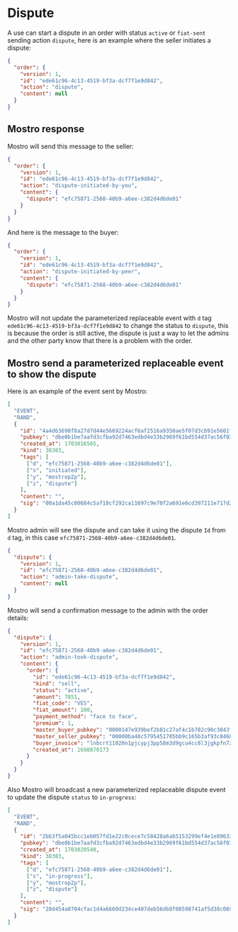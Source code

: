 # Dispute

A use can start a dispute in an order with status `active` or `fiat-sent` sending action `dispute`, here is an example where the seller initiates a dispute:

```json
{
  "order": {
    "version": 1,
    "id": "ede61c96-4c13-4519-bf3a-dcf7f1e9d842",
    "action": "dispute",
    "content": null
  }
}
```

## Mostro response

Mostro will send this message to the seller:

```json
{
  "order": {
    "version": 1,
    "id": "ede61c96-4c13-4519-bf3a-dcf7f1e9d842",
    "action": "dispute-initiated-by-you",
    "content": {
      "dispute": "efc75871-2568-40b9-a6ee-c382d4d6de01"
    }
  }
}
```

And here is the message to the buyer:

```json
{
  "order": {
    "version": 1,
    "id": "ede61c96-4c13-4519-bf3a-dcf7f1e9d842",
    "action": "dispute-initiated-by-peer",
    "content": {
      "dispute": "efc75871-2568-40b9-a6ee-c382d4d6de01"
    }
  }
}
```

Mostro will not update the parameterized replaceable event with `d` tag `ede61c96-4c13-4519-bf3a-dcf7f1e9d842` to change the status to `dispute`, this is because the order is still active, the dispute is just a way to let the admins and the other party know that there is a problem with the order.

## Mostro send a parameterized replaceable event to show the dispute

Here is an example of the event sent by Mostro:

```json
[
  "EVENT",
  "RAND",
  {
    "id": "4a4d63698f8a27d7d44e5669224acf6af2516a9350ae5f07d3cb91e5601f7302",
    "pubkey": "dbe0b1be7aafd3cfba92d7463edbd4e33b2969f61bd554d37ac56f032e13355a",
    "created_at": 1703016565,
    "kind": 38383,
    "tags": [
      ["d", "efc75871-2568-40b9-a6ee-c382d4d6de01"],
      ["s", "initiated"],
      ["y", "mostrop2p"],
      ["z", "dispute"]
    ],
    "content": "",
    "sig": "00a1da45c00684c5af18cf292ca11697c9e70f2a691e6cd397211e717d2f54362dd401d7567da8184a5c596f48a09693479e67214c23e773523a63d0b1c3f537"
  }
]
```

Mostro admin will see the dispute and can take it using the dispute `Id` from `d` tag, in this case `efc75871-2568-40b9-a6ee-c382d4d6de01`.

```json
{
  "dispute": {
    "version": 1,
    "id": "efc75871-2568-40b9-a6ee-c382d4d6de01",
    "action": "admin-take-dispute",
    "content": null
  }
}
```

Mostro will send a confirmation message to the admin with the order details:

```json
{
  "dispute": {
    "version": 1,
    "id": "efc75871-2568-40b9-a6ee-c382d4d6de01",
    "action": "admin-took-dispute",
    "content": {
      "order": {
        "id": "ede61c96-4c13-4519-bf3a-dcf7f1e9d842",
        "kind": "sell",
        "status": "active",
        "amount": 7851,
        "fiat_code": "VES",
        "fiat_amount": 100,
        "payment_method": "face to face",
        "premium": 1,
        "master_buyer_pubkey": "0000147e939bef2b81c27af4c1b702c90c3843f7212a34934bff1e049b7f1427",
        "master_seller_pubkey": "00000ba40c5795451705bb9c165b3af93c846894d3062a9cd7fcba090eb3bf78",
        "buyer_invoice": "lnbcrt11020n1pjcypj3pp58m3d9gcu4cc8l3jgkpfn7zhqv2jfw7p3t6z3tq2nmk9cjqam2c3sdqqcqzzsxqyz5vqsp5mew44wzjs0a58d9sfpkrdpyrytswna6gftlfrv8xghkc6fexu6sq9qyyssqnwfkqdxm66lxjv8z68ysaf0fmm50ztvv773jzuyf8a5tat3lnhks6468ngpv3lk5m7yr7vsg97jh6artva5qhd95vafqhxupyuawmrcqnthl9y",
        "created_at": 1698870173
      }
    }
  }
}
```

Also Mostro will broadcast a new parameterized replaceable dispute event to update the dispute `status` to `in-progress`:

```json
[
  "EVENT",
  "RAND",
  {
    "id": "2bb3f5a045bcc1eb057fd1e22c0cece7c58428a6ab5153299ef4e1e89633fde9",
    "pubkey": "dbe0b1be7aafd3cfba92d7463edbd4e33b2969f61bd554d37ac56f032e13355a",
    "created_at": 1703020540,
    "kind": 38383,
    "tags": [
      ["d", "efc75871-2568-40b9-a6ee-c382d4d6de01"],
      ["s", "in-progress"],
      ["y", "mostrop2p"],
      ["z", "dispute"]
    ],
    "content": "",
    "sig": "20d454a0704cfac1d4a6660d234ce407deb56db8f08598741af5d38c0698a96234fd326a34e7efb2ac20c1c0ed0a921fd50513aab8f5c4b83e2509f2d32794d2"
  }
]
```
